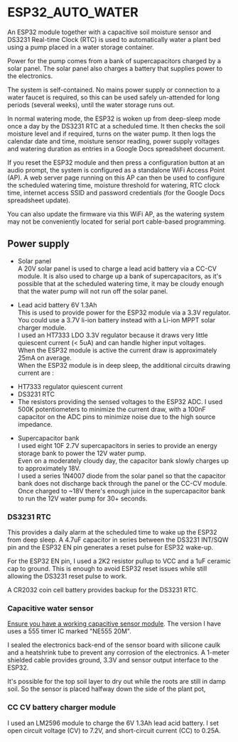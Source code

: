 # ESP32_AUTO_WATER

An ESP32 module together with a capacitive soil moisture sensor and DS3231 Real-time Clock (RTC) is used to automatically water a plant bed using a pump placed in a water storage container. 

Power for the pump comes from a bank of supercapacitors charged by a solar panel. The solar panel also charges a battery that supplies power to the electronics.

The system is self-contained. No mains power supply or connection to a water faucet is required, so this can be used safely un-attended for long periods (several weeks), until the water storage runs out.

In normal watering mode, the ESP32 is woken up from deep-sleep mode once a day by the DS3231 RTC at a scheduled time. It then checks the soil moisture level and if required, turns on the water pump. It then logs the calendar date and time, moisture sensor reading, power supply voltages and watering duration as entries in a Google Docs spreadsheet document. 

If you reset the ESP32 module and then press a configuration button at an audio prompt, the system is configured as a standalone WiFi Access Point (AP). A web server page running on this AP can then be used to configure the scheduled watering time, moisture threshold for watering, RTC clock time, internet access SSID and password credentials (for the Google Docs spreadsheet update). 

You can also update the firmware via this WiFi AP, as the watering system may not be conveniently located for serial port cable-based programming.


## Power supply

* Solar panel<br>
A 20V solar panel is used to charge a lead acid battery via a CC-CV module. It is also used to charge up a bank of supercapacitors, as it's possible that at the scheduled watering time, it may be cloudy enough that the water pump will not run off the solar panel.

* Lead acid battery 6V 1.3Ah<br>
This is used to provide power for the ESP32 module via a 3.3V regulator. You could use a 3.7V li-ion battery instead with a Li-ion MPPT solar charger module.<br>
I used an HT7333 LDO 3.3V regulator because it draws very little quiescent current (< 5uA) and can handle higher input voltages. <br>
When the ESP32 module is active the current draw is approximately 25mA on average. <br>
When the ESP32 module is in deep sleep, the additional circuits drawing current are :
- HT7333 regulator quiescent current
- DS3231 RTC
- The resistors providing the sensed voltages to the ESP32 ADC. I used 500K potentiometers to minimize the current draw, with a 100nF capacitor on the ADC pins to minimize noise due to the high source impedance.

* Supercapacitor bank<br>
I used eight 10F 2.7V supercapacitors in series to provide an energy storage bank to power the 12V water pump.<br>
Even on a moderately cloudy day, the capacitor bank slowly charges up to approximately 18V.<br>
I used a series 1N4007 diode from the solar panel so that the capacitor bank does not discharge back through the panel or the CC-CV module. Once charged to ~18V there's enough juice in the supercapacitor bank to run the 12V water pump for 30+ seconds.

### DS3231 RTC 
This provides a daily alarm at the scheduled time to wake up the ESP32 from deep sleep. A 4.7uF capacitor in series between the DS3231 INT/SQW pin and the ESP32 EN pin generates a reset pulse for ESP32 wake-up.

For the ESP32 EN pin, I used a 2K2 resistor pullup to VCC and a 1uF ceramic cap to ground. This is enough to avoid ESP32 reset issues while still allowing the DS3231 reset pulse to work.

A CR2032 coin cell battery provides backup for the DS3231 RTC. 

### Capacitive water sensor
[Ensure you have a working capacitive sensor module](https://www.youtube.com/watch?v=IGP38bz-K48). The version I have uses a 555 timer IC marked "NE555 20M". 

I sealed the electronics back-end of the sensor board with silicone caulk and a heatshrink tube to prevent any corrosion of the electronics. A 1-meter shielded cable provides ground, 3.3V and sensor output interface to the ESP32.

It's possible for the top soil layer to dry out while the roots are still in damp soil. So the sensor is placed halfway down the side of the plant pot, 

### CC CV battery charger module
I used an LM2596 module to charge the 6V 1.3Ah lead acid battery. I set open circuit voltage (CV) to 7.2V, and short-circuit current (CC) to 0.25A.